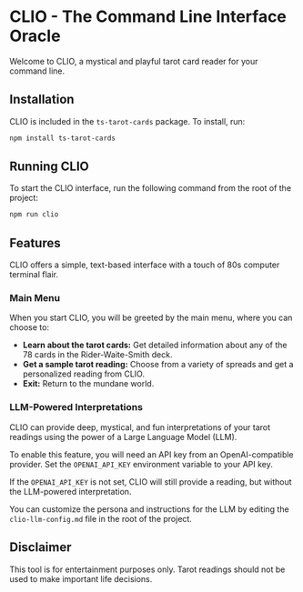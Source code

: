 # CLIO - The Command Line Interface Oracle

Welcome to CLIO, a mystical and playful tarot card reader for your command line.

## Installation

CLIO is included in the `ts-tarot-cards` package. To install, run:

```bash
npm install ts-tarot-cards
```

## Running CLIO

To start the CLIO interface, run the following command from the root of the project:

```bash
npm run clio
```

## Features

CLIO offers a simple, text-based interface with a touch of 80s computer terminal flair.

### Main Menu

When you start CLIO, you will be greeted by the main menu, where you can choose to:

*   **Learn about the tarot cards:** Get detailed information about any of the 78 cards in the Rider-Waite-Smith deck.
*   **Get a sample tarot reading:** Choose from a variety of spreads and get a personalized reading from CLIO.
*   **Exit:** Return to the mundane world.

### LLM-Powered Interpretations

CLIO can provide deep, mystical, and fun interpretations of your tarot readings using the power of a Large Language Model (LLM).

To enable this feature, you will need an API key from an OpenAI-compatible provider. Set the `OPENAI_API_KEY` environment variable to your API key.

If the `OPENAI_API_KEY` is not set, CLIO will still provide a reading, but without the LLM-powered interpretation.

You can customize the persona and instructions for the LLM by editing the `clio-llm-config.md` file in the root of the project.

## Disclaimer

This tool is for entertainment purposes only. Tarot readings should not be used to make important life decisions.
